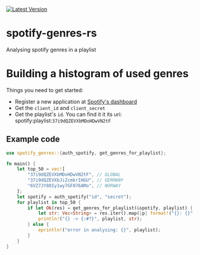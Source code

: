 [![Latest Version]][crates.io]
# spotify-genres-rs
Analysing spotify genres in a playlist

# Building a histogram of used genres
Things you need to get started: 
* Register a new application at [Spotify's dashboard](https://developer.spotify.com/dashboard)
* Get the `client_id` and `client_secret`
* Get the playlist's `id`. You can find it it its uri: spotify:playlist:`37i9dQZEVXbMDoHDwVN2tF`

## Example code
````rust
use spotify_genres::{auth_spotify, get_genres_for_playlist};

fn main() {
    let top_50 = vec![
        "37i9dQZEVXbMDoHDwVN2tF", // GLOBAL
        "37i9dQZEVXbJiZcmkrIHGU", // GERMANY
        "6VZ7JY80Iy1wy7GF076AMo", // NORWAY
    ];
    let spotify = auth_spotify("id", "secret");
    for playlist in top_50 {
        if let Ok(res) = get_genres_for_playlist(&spotify, playlist) {
            let str: Vec<String> = res.iter().map(|p| format!("{}: {}", p.0, p.1)).collect();
            println!("{} -> {:#?}", playlist, str);
        } else {
            eprintln!("error in analysing: {}", playlist);
        }
    }
}
````

[crates.io]: https://crates.io/crates/spotify-genres
[Latest Version]: https://img.shields.io/crates/v/spotify-genres.svg


